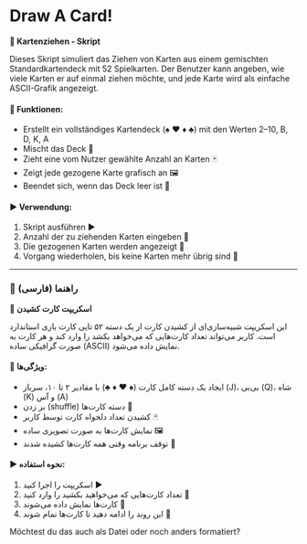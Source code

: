 # Draw A Card!

**🎴 Kartenziehen - Skript**

Dieses Skript simuliert das Ziehen von Karten aus einem gemischten Standardkartendeck mit 52 Spielkarten.
Der Benutzer kann angeben, wie viele Karten er auf einmal ziehen möchte, und jede Karte wird als einfache ASCII-Grafik angezeigt.

#### 🔹 Funktionen:

* Erstellt ein vollständiges Kartendeck (♠ ♥ ♦ ♣) mit den Werten 2–10, B, D, K, A
* Mischt das Deck 🎲
* Zieht eine vom Nutzer gewählte Anzahl an Karten 🃏
* Zeigt jede gezogene Karte grafisch an 🖼️
* Beendet sich, wenn das Deck leer ist 🚫

#### ▶️ Verwendung:

1. Skript ausführen ▶️
2. Anzahl der zu ziehenden Karten eingeben 🔢
3. Die gezogenen Karten werden angezeigt 👀
4. Vorgang wiederholen, bis keine Karten mehr übrig sind 🔄

---

### 📄 راهنما (فارسی)

**🎴 اسکریپت کارت کشیدن**

این اسکریپت شبیه‌سازی‌ای از کشیدن کارت از یک دسته ۵۲ تایی کارت بازی استاندارد است.
کاربر می‌تواند تعداد کارت‌هایی که می‌خواهد بکشد را وارد کند و هر کارت به صورت گرافیکی ساده (ASCII) نمایش داده می‌شود.

#### 🔹 ویژگی‌ها:

* ایجاد یک دسته کامل کارت (♠ ♥ ♦ ♣) با مقادیر ۲ تا ۱۰، سرباز (J)، بی‌بی (Q)، شاه (K) و آس (A)
* بر زدن (shuffle) دسته کارت‌ها 🎲
* کشیدن تعداد دلخواه کارت توسط کاربر 🃏
* نمایش کارت‌ها به صورت تصویری ساده 🖼️
* توقف برنامه وقتی همه کارت‌ها کشیده شدند 🚫

#### ▶️ نحوه استفاده:

1. اسکریپت را اجرا کنید ▶️
2. تعداد کارت‌هایی که می‌خواهید بکشید را وارد کنید 🔢
3. کارت‌ها نمایش داده می‌شوند 👀
4. این روند را ادامه دهید تا کارت‌ها تمام شوند 🔄


Möchtest du das auch als Datei oder noch anders formatiert?
